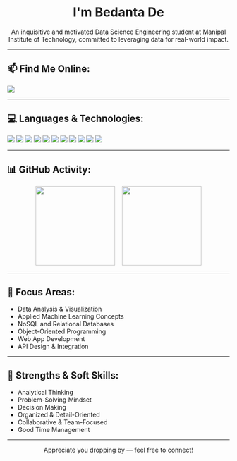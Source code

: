 <h1 align="center">I'm Bedanta De</h1>
<p align="center">An inquisitive and motivated Data Science Engineering student at Manipal Institute of Technology, committed to leveraging data for real-world impact.</p>

---

## 📫 Find Me Online:
<p align="left">
<a href="https://www.linkedin.com/in/bedanta-de-7b343a287" target="blank"><img src="https://img.shields.io/badge/LinkedIn-0077B5?style=for-the-badge&logo=LinkedIn&logoColor=white"/></a>
</p>

---

## 💻 Languages & Technologies:
<p align="left">
  <img src="https://img.shields.io/badge/Python-3776AB?style=for-the-badge&logo=python&logoColor=white"/>
  <img src="https://img.shields.io/badge/Java-007396?style=for-the-badge&logo=java&logoColor=white"/>
  <img src="https://img.shields.io/badge/C-00599C?style=for-the-badge&logo=c&logoColor=white"/>
  <img src="https://img.shields.io/badge/C++-00599C?style=for-the-badge&logo=c%2B%2B&logoColor=white"/>
  <img src="https://img.shields.io/badge/HTML5-E34F26?style=for-the-badge&logo=html5&logoColor=white"/>
  <img src="https://img.shields.io/badge/CSS3-1572B6?style=for-the-badge&logo=css3&logoColor=white"/>
  <img src="https://img.shields.io/badge/JavaScript-F7DF1E?style=for-the-badge&logo=javascript&logoColor=black"/>
  <img src="https://img.shields.io/badge/SQLite-003B57?style=for-the-badge&logo=sqlite&logoColor=white"/>
  <img src="https://img.shields.io/badge/MongoDB-47A248?style=for-the-badge&logo=mongodb&logoColor=white"/>
  <img src="https://img.shields.io/badge/Jupyter-F37626?style=for-the-badge&logo=jupyter&logoColor=white"/>
  <img src="https://img.shields.io/badge/VS%20Code-007ACC?style=for-the-badge&logo=visual-studio-code&logoColor=white"/>
</p>

---

## 📊 GitHub Activity:
<div align="center">
  <img src="https://github-readme-stats.vercel.app/api?username=bedantade5&show_icons=true&theme=tokyonight" height="180" />
  &nbsp;&nbsp;
  <img src="https://github-readme-stats.vercel.app/api/top-langs/?username=bedantade5&layout=compact&theme=tokyonight" height="180" />
</div>

---

## 🎯 Focus Areas:
- Data Analysis & Visualization  
- Applied Machine Learning Concepts  
- NoSQL and Relational Databases  
- Object-Oriented Programming  
- Web App Development  
- API Design & Integration  

---

## 🧠 Strengths & Soft Skills:
- Analytical Thinking  
- Problem-Solving Mindset  
- Decision Making  
- Organized & Detail-Oriented  
- Collaborative & Team-Focused  
- Good Time Management  

---

<p align="center">Appreciate you dropping by — feel free to connect!</p>
